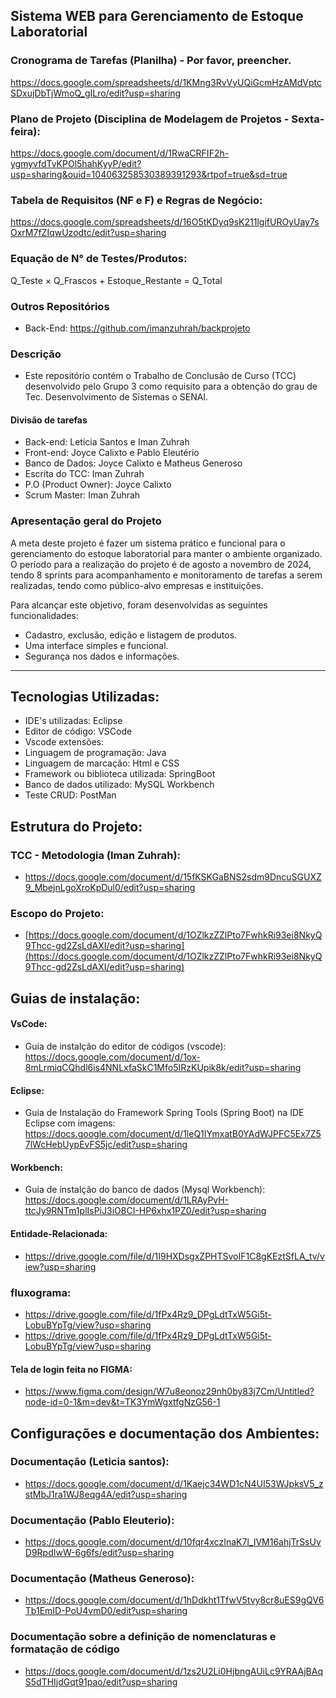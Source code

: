 
## Sistema WEB para Gerenciamento de Estoque Laboratorial

### Cronograma de Tarefas (Planilha) - Por favor, preencher.
https://docs.google.com/spreadsheets/d/1KMng3RvVyUQiGcmHzAMdVptcSDxujDbTjWmoQ_gILro/edit?usp=sharing

### Plano de Projeto (Disciplina de Modelagem de Projetos - Sexta-feira):
https://docs.google.com/document/d/1RwaCRFIF2h-ygmyvfdTvKPOl5hahKyyP/edit?usp=sharing&ouid=104063258530389391293&rtpof=true&sd=true

### Tabela de Requisitos (NF e F) e Regras de Negócio:
https://docs.google.com/spreadsheets/d/16O5tKDyq9sK211lgifUROyUay7sOxrM7fZIqwUzodtc/edit?usp=sharing

### Equação de N° de Testes/Produtos:
Q_Teste × Q_Frascos + Estoque_Restante = Q_Total

### Outros Repositórios
- Back-End:
  https://github.com/imanzuhrah/backprojeto

### Descrição 
- Este repositório contém o Trabalho de Conclusão de Curso (TCC) desenvolvido pelo Grupo 3 como requisito para a obtenção do grau de Tec. Desenvolvimento de Sistemas o SENAI.
 #### Divisão de tarefas
- Back-end: Leticia Santos e Iman Zuhrah
- Front-end: Joyce Calixto e Pablo Eleutério
- Banco de Dados: Joyce Calixto e Matheus Generoso
- Escrita do TCC: Iman Zuhrah
- P.O (Product Owner): Joyce Calixto
- Scrum Master: Iman Zuhrah

### Apresentação geral do Projeto
A meta deste projeto é fazer um sistema prático e funcional para o gerenciamento do estoque laboratorial para manter o ambiente organizado. O período para a realização do projeto é de agosto a novembro de 2024, tendo 8 sprints para acompanhamento e monitoramento de tarefas a serem realizadas, tendo como público-alvo empresas e instituições.

Para alcançar este objetivo, foram desenvolvidas as seguintes funcionalidades:
- Cadastro, exclusão, edição e listagem de produtos.
- Uma interface simples e funcional.
- Segurança nos dados e informações.


  
---
## Tecnologias Utilizadas:
- IDE's utilizadas: Eclipse
- Editor de código: VSCode
- Vscode extensões:
- Linguagem de programação: Java
- Linguagem de marcação: Html e CSS
- Framework ou biblioteca utilizada: SpringBoot
- Banco de dados utilizado: MySQL Workbench
- Teste CRUD: PostMan

## Estrutura do Projeto:
### TCC - Metodologia (Iman Zuhrah):
- https://docs.google.com/document/d/15fKSKGaBNS2sdm9DncuSGUXZ9_MbejnLgoXroKpDul0/edit?usp=sharing
### Escopo do Projeto:
- [https://docs.google.com/document/d/1OZlkzZZlPto7FwhkRi93ei8NkyQ9Thcc-gd2ZsLdAXI/edit?usp=sharing](https://docs.google.com/document/d/1OZlkzZZlPto7FwhkRi93ei8NkyQ9Thcc-gd2ZsLdAXI/edit?usp=sharing)




## Guias de instalação:
#### VsCode:

- Guia de instalção do editor de códigos (vscode):
https://docs.google.com/document/d/1ox-8mLrmiqCQhdl6is4NNLxfaSkC1Mfo5IRzKUpik8k/edit?usp=sharing

#### Eclipse:

- Guia de Instalação do Framework Spring Tools (Spring Boot) na IDE Eclipse com imagens:
 https://docs.google.com/document/d/1leQ1IYmxatB0YAdWJPFC5Ex7Z57lWcHebUypEvFS5jc/edit?usp=sharing

#### Workbench:

- Guia de instalção do banco de dados (Mysql Workbench):
 https://docs.google.com/document/d/1LRAyPvH-ttcJy9RNTm1plIsPiJ3iO8CI-HP6xhx1PZ0/edit?usp=sharing

#### Entidade-Relacionada: 
- https://drive.google.com/file/d/1I9HXDsgxZPHTSvoIF1C8gKEztSfLA_tv/view?usp=sharing
  
### fluxograma:
- https://drive.google.com/file/d/1fPx4Rz9_DPgLdtTxW5Gi5t-LobuBYpTg/view?usp=sharing
- https://drive.google.com/file/d/1fPx4Rz9_DPgLdtTxW5Gi5t-LobuBYpTg/view?usp=sharing

#### Tela de login feita no FIGMA: 
- https://www.figma.com/design/W7u8eonoz29nh0by83j7Cm/Untitled?node-id=0-1&m=dev&t=TK3YmWgxtfgNzG56-1


## Configurações e documentação dos Ambientes:

### Documentação (Leticia santos):
- https://docs.google.com/document/d/1Kaejc34WD1cN4UI53WJpksV5_zstMbJ1ra1WJ8eqg4A/edit?usp=sharing
  
### Documentação (Pablo Eleuterio):
- https://docs.google.com/document/d/10fqr4xczInaK7l_IVM16ahjTrSsUvD9RpdIwW-6g6fs/edit?usp=sharing

### Documentação (Matheus Generoso):
- https://docs.google.com/document/d/1hDdkht1TfwV5tvy8cr8uES9gQV6Tb1EmID-PoU4vmD0/edit?usp=sharing

### Documentação sobre a definição de nomenclaturas e formatação de código
- https://docs.google.com/document/d/1zs2U2Li0HjbngAUiLc9YRAAjBAqS5dTHIjdGqt91pao/edit?usp=sharing
